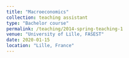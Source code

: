 ```yaml
---
title: "Macroeconomics"
collection: teaching assistant
type: "Bachelor course"
permalink: /teaching/2014-spring-teaching-1
venue: "University of Lille, FASEST"
date: 2020-01-15
location: "Lille, France"
---
```


